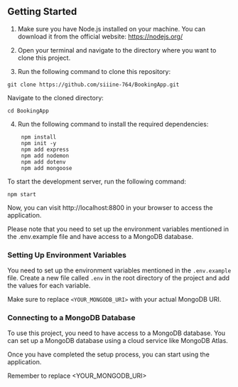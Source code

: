 ## Getting Started

1. Make sure you have Node.js installed on your machine. You can download it from the official website: https://nodejs.org/

2. Open your terminal and navigate to the directory where you want to clone this project.

3. Run the following command to clone this repository:

```git clone https://github.com/siiine-764/BookingApp.git```

Navigate to the cloned directory:

    cd BookingApp

4. Run the following command to install the required dependencies:

        npm install
        npm init -y
        npm add express
        npm add nodemon
        npm add dotenv
        npm add mongoose

To start the development server, run the following command:

    npm start

Now, you can visit http://localhost:8800 in your browser to access the application.

Please note that you need to set up the environment variables mentioned in the .env.example file and have access to a MongoDB database.

### Setting Up Environment Variables

You need to set up the environment variables mentioned in the `.env.example` file. Create a new file called `.env` in the root directory of the project and add the values for each variable.

Make sure to replace `<YOUR_MONGODB_URI>` with your actual MongoDB URI.

### Connecting to a MongoDB Database

To use this project, you need to have access to a MongoDB database. You can set up a MongoDB database using a cloud service like MongoDB Atlas.


Once you have completed the setup process, you can start using the application.

Remember to replace <YOUR_MONGODB_URI>
